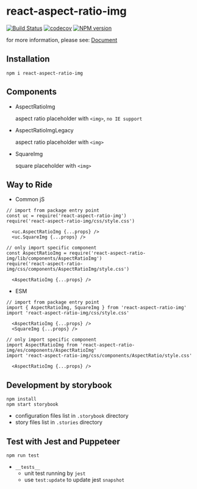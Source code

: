 # react-aspect-ratio-img
[![Build Status](https://travis-ci.org/danhuang1202/react-aspect-ratio-img.svg?branch=master)](https://travis-ci.org/danhuang1202/react-aspect-ratio-img) 
[![codecov](https://codecov.io/gh/danhuang1202/react-aspect-ratio-img/branch/master/graph/badge.svg)](https://codecov.io/gh/danhuang1202/react-aspect-ratio-img)
[![NPM version](https://img.shields.io/npm/v/react-aspect-ratio-img.svg)](https://www.npmjs.com/package/react-aspect-ratio-img)

for more information, please see: <a href="https://danhuang1202.github.io/react-aspect-ratio-img/">Document</a>


## Installation
```
npm i react-aspect-ratio-img
```

## Components
- AspectRatioImg

  aspect ratio placeholder with `<img>`, `no IE support`

- AspectRatioImgLegacy

  aspect ratio placeholder with `<img>`

- SquareImg

  square placeholder with `<img>`

## Way to Ride
- Common jS
```
// import from package entry point
const uc = require('react-aspect-ratio-img')
require('react-aspect-ratio-img/css/style.css')

  <uc.AspectRatioImg {...props} />
  <uc.SquareImg {...props} />
```
```
// only import specific component
const AspectRatioImg = require('react-aspect-ratio-img/lib/components/AspectRatioImg')
require('react-aspect-ratio-img/css/components/AspectRatioImg/style.css')

  <AspectRatioImg {...props} />
```

- ESM
```
// import from package entry point
import { AspectRatioImg, SquareImg } from 'react-aspect-ratio-img'
import 'react-aspect-ratio-img/css/style.css'

  <AspectRatioImg {...props} />
  <SquareImg {...props} />
```
```
// only import specific component
import AspectRatioImg from 'react-aspect-ratio-img/es/components/AspectRatioImg'
import 'react-aspect-ratio-img/css/components/AspectRatio/style.css'

  <AspectRatioImg {...props} />
```

## Development by storybook
```
npm install
npm start storybook
```
- configuration files list in `.storybook` directory
- story files list in `.stories` directory


## Test with Jest and Puppeteer
```
npm run test
```
- `__tests__`
  - unit test running by `jest`
  - use `test:update` to update jest `snapshot`